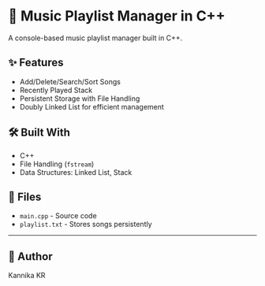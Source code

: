 # 🎵 Music Playlist Manager in C++

A console-based music playlist manager built in C++.

## ✨ Features

- Add/Delete/Search/Sort Songs
- Recently Played Stack
- Persistent Storage with File Handling
- Doubly Linked List for efficient management

## 🛠 Built With

- C++
- File Handling (`fstream`)
- Data Structures: Linked List, Stack

## 📂 Files

- `main.cpp` - Source code
- `playlist.txt` - Stores songs persistently

---

## 👤 Author

Kannika KR
